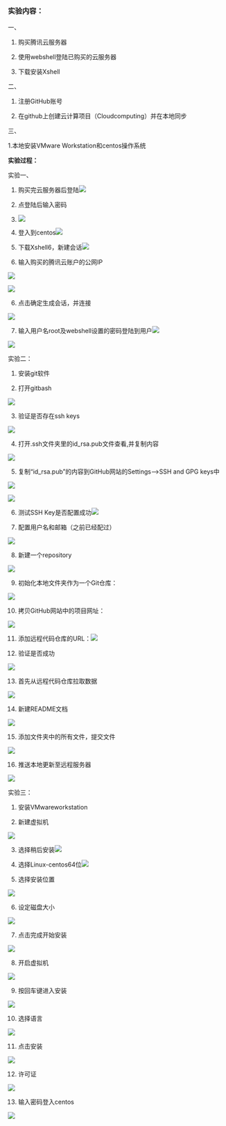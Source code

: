 ### **实验内容：**

一、

1. 购买腾讯云服务器

2. 使用webshell登陆已购买的云服务器

3. 下载安装Xshell

二、

1. 注册GitHub账号

2. 在github上创建云计算项目（Cloudcomputing）并在本地同步

三、

1.本地安装VMware Workstation和centos操作系统

 

**实验过程：**

实验一、

1. 购买完云服务器后登陆![](./test1/1.png)

2. 点登陆后输入密码
3. ![](./test1/2.png)

3. 登入到centos![](./test1/3.png) 

4. 下载Xshell6，新建会话![](./test1/4.png)

5. 输入购买的腾讯云账户的公网IP

![](./test1/5.png)

 

![](./test1/6.png)

6. 点击确定生成会话，并连接

![](./test1/7.png)

7. 输入用户名root及webshell设置的密码登陆到用户![](./test1/8.png)

![](./test1/9.png)

实验二：

1. 安装git软件

2. 打开gitbash

![](./test1/10.png)

3. 验证是否存在ssh keys

![](./test1/11.png)

4. 打开.ssh文件夹里的id_rsa.pub文件查看,并复制内容

![](./test1/12.png)

5. 复制“id_rsa.pub”的内容到GitHub网站的Settings–>SSH and GPG keys中

![](./test1/13.png)

![](./test1/14.png)

6. 测试SSH Key是否配置成功![](./test1/15.png)

7. 配置用户名和邮箱（之前已经配过）

![](./test1/16.png)

8. 新建一个repository

![](./test1/17.png) 

9. 初始化本地文件夹作为一个Git仓库：

![](./test1/18.png) 

10. 拷贝GitHub网站中的项目网址：

![](./test1/19.png)

11. 添加远程代码仓库的URL：![](./test1/20.png)

12. 验证是否成功

![](./test1/21.png)

13. 首先从远程代码仓库拉取数据

![](./test1/22.png) 

14. 新建README文档

![](./test1/23.png) 

15. 添加文件夹中的所有文件，提交文件

![](./test1/24.png) 

16. 推送本地更新至远程服务器

![](./test1/25.png)

实验三：

1. 安装VMwareworkstation

2. 新建虚拟机

![](./test1/26.png)

3. 选择稍后安装![](./test1/27.png)

4. 选择Linux-centos64位![](./test1/28.png)

5. 选择安装位置

![](./test1/29.png) 

6. 设定磁盘大小

![](./test1/30.png)

7. 点击完成开始安装

 ![](./test1/31.png)

8. 开启虚拟机

![](./test1/32.png) 

9. 按回车键进入安装

![](./test1/33.png) 

10. 选择语言

![](./test1/34.png)

11. 点击安装

![](./test1/35.png)

12. 许可证

![](./test1/36.png)

13. 输入密码登入centos

![](./test1/37.png) 

 

 